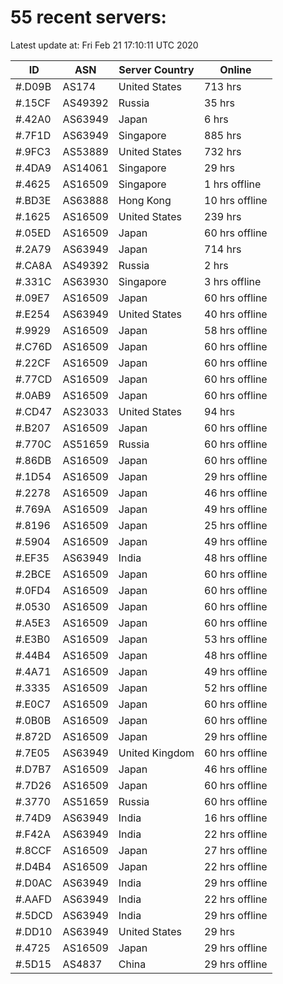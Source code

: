# 55 recent servers:

Latest update at: Fri Feb 21 17:10:11 UTC 2020

| ID | ASN | Server Country | Online |
| -- | --- | -------------- | ------ |
| #.D09B | AS174 | United States | 713 hrs |
| #.15CF | AS49392 | Russia | 35 hrs |
| #.42A0 | AS63949 | Japan | 6 hrs |
| #.7F1D | AS63949 | Singapore | 885 hrs |
| #.9FC3 | AS53889 | United States | 732 hrs |
| #.4DA9 | AS14061 | Singapore | 29 hrs |
| #.4625 | AS16509 | Singapore | 1 hrs offline |
| #.BD3E | AS63888 | Hong Kong | 10 hrs offline |
| #.1625 | AS16509 | United States | 239 hrs |
| #.05ED | AS16509 | Japan | 60 hrs offline |
| #.2A79 | AS63949 | Japan | 714 hrs |
| #.CA8A | AS49392 | Russia | 2 hrs |
| #.331C | AS63930 | Singapore | 3 hrs offline |
| #.09E7 | AS16509 | Japan | 60 hrs offline |
| #.E254 | AS63949 | United States | 40 hrs offline |
| #.9929 | AS16509 | Japan | 58 hrs offline |
| #.C76D | AS16509 | Japan | 60 hrs offline |
| #.22CF | AS16509 | Japan | 60 hrs offline |
| #.77CD | AS16509 | Japan | 60 hrs offline |
| #.0AB9 | AS16509 | Japan | 60 hrs offline |
| #.CD47 | AS23033 | United States | 94 hrs |
| #.B207 | AS16509 | Japan | 60 hrs offline |
| #.770C | AS51659 | Russia | 60 hrs offline |
| #.86DB | AS16509 | Japan | 60 hrs offline |
| #.1D54 | AS16509 | Japan | 29 hrs offline |
| #.2278 | AS16509 | Japan | 46 hrs offline |
| #.769A | AS16509 | Japan | 49 hrs offline |
| #.8196 | AS16509 | Japan | 25 hrs offline |
| #.5904 | AS16509 | Japan | 49 hrs offline |
| #.EF35 | AS63949 | India | 48 hrs offline |
| #.2BCE | AS16509 | Japan | 60 hrs offline |
| #.0FD4 | AS16509 | Japan | 60 hrs offline |
| #.0530 | AS16509 | Japan | 60 hrs offline |
| #.A5E3 | AS16509 | Japan | 60 hrs offline |
| #.E3B0 | AS16509 | Japan | 53 hrs offline |
| #.44B4 | AS16509 | Japan | 48 hrs offline |
| #.4A71 | AS16509 | Japan | 49 hrs offline |
| #.3335 | AS16509 | Japan | 52 hrs offline |
| #.E0C7 | AS16509 | Japan | 60 hrs offline |
| #.0B0B | AS16509 | Japan | 60 hrs offline |
| #.872D | AS16509 | Japan | 29 hrs offline |
| #.7E05 | AS63949 | United Kingdom | 60 hrs offline |
| #.D7B7 | AS16509 | Japan | 46 hrs offline |
| #.7D26 | AS16509 | Japan | 60 hrs offline |
| #.3770 | AS51659 | Russia | 60 hrs offline |
| #.74D9 | AS63949 | India | 16 hrs offline |
| #.F42A | AS63949 | India | 22 hrs offline |
| #.8CCF | AS16509 | Japan | 27 hrs offline |
| #.D4B4 | AS16509 | Japan | 22 hrs offline |
| #.D0AC | AS63949 | India | 29 hrs offline |
| #.AAFD | AS63949 | India | 22 hrs offline |
| #.5DCD | AS63949 | India | 29 hrs offline |
| #.DD10 | AS63949 | United States | 29 hrs |
| #.4725 | AS16509 | Japan | 29 hrs offline |
| #.5D15 | AS4837 | China | 29 hrs offline |

